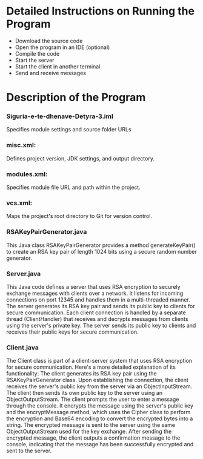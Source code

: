 # Detailed Instructions on Running the Program
- Download the source code
- Open the program in an IDE (optional)
- Compile the code
- Start the server
- Start the client in another terminal
- Send and receive messages

# Description of the Program
### Siguria-e-te-dhenave-Detyra-3.iml
Specifies module settings and source folder URLs
### misc.xml:
Defines project version, JDK settings, and output directory.
### modules.xml:
Specifies module file URL and path within the project.
### vcs.xml:
Maps the project's root directory to Git for version control.
### RSAKeyPairGenerator.java
This Java class RSAKeyPairGenerator provides a method generateKeyPair() to create an RSA key pair of length 1024 bits using a secure random number generator.
### Server.java
This Java code defines a server that uses RSA encryption to securely exchange messages with clients over a network. It listens for incoming connections on port 12345 and handles them in a multi-threaded manner. The server generates its RSA key pair and sends its public key to clients for secure communication. Each client connection is handled by a separate thread (ClientHandler) that receives and decrypts messages from clients using the server's private key. The server sends its public key to clients and receives their public keys for secure communication.
### Client.java
The Client class is part of a client-server system that uses RSA encryption for secure communication. Here's a more detailed explanation of its functionality: 
The client generates its RSA key pair using the RSAKeyPairGenerator class.
Upon establishing the connection, the client receives the server's public key from the server via an ObjectInputStream.
The client then sends its own public key to the server using an ObjectOutputStream.
The client prompts the user to enter a message through the console.
It encrypts the message using the server's public key and the encryptMessage method, which uses the Cipher class to perform the encryption and Base64 encoding to convert the encrypted bytes into a string.
The encrypted message is sent to the server using the same ObjectOutputStream used for the key exchange.
After sending the encrypted message, the client outputs a confirmation message to the console, indicating that the message has been successfully encrypted and sent to the server.






